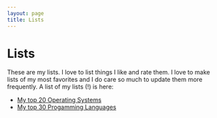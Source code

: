 ```yaml
---
layout: page
title: Lists
---
```


# Lists
These are my lists. I love to list things I like and rate them. I love to make lists of my most favorites and I do care so much to update them more frequently. A list of my lists (!) is here:

- [My top 20 Operating Systems](http://kary.us/lists/operating-systems/)
- [My top 30 Progamming Languages](http://kary.us/lists/languages/)